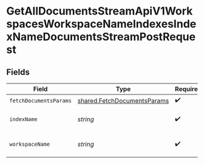 # GetAllDocumentsStreamApiV1WorkspacesWorkspaceNameIndexesIndexNameDocumentsStreamPostRequest


## Fields

| Field                                                                      | Type                                                                       | Required                                                                   | Description                                                                |
| -------------------------------------------------------------------------- | -------------------------------------------------------------------------- | -------------------------------------------------------------------------- | -------------------------------------------------------------------------- |
| `fetchDocumentsParams`                                                     | [shared.FetchDocumentsParams](../../models/shared/fetchdocumentsparams.md) | :heavy_check_mark:                                                         | N/A                                                                        |
| `indexName`                                                                | *string*                                                                   | :heavy_check_mark:                                                         | The name of the pipeline.                                                  |
| `workspaceName`                                                            | *string*                                                                   | :heavy_check_mark:                                                         | Type the name of the workspace.                                            |